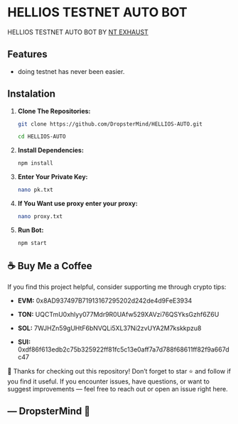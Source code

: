 # HELLIOS TESTNET AUTO BOT
HELLIOS TESTNET AUTO BOT BY [NT EXHAUST](https://t.me/NTExhaust)

## Features
- doing testnet has never been easier.

## Instalation
1. **Clone The Repositories:**
   ```bash
   git clone https://github.com/DropsterMind/HELLIOS-AUTO.git
   ```
   ```bash
   cd HELLIOS-AUTO
   ```
2. **Install Dependencies:**
   ```bash
   npm install
   ```
3. **Enter Your Private Key:**
   ```bash
   nano pk.txt
   ```
4. **If You Want use proxy enter your proxy:**
   ```bash
   nano proxy.txt
   ```
5. **Run Bot:**
   ```bash
   npm start
   ```

## ☕ Buy Me a Coffee
If you find this project helpful, consider supporting me through crypto tips:

- **EVM:** 0x8AD937497B71913167295202d242de4d9FeE3934

- **TON:** UQCTmU0xhlyy077Mdr9R0UAfw529XAVzi76QSYksGzhf6Z6U

- **SOL:** 7WJHZn59gUHtF6bNVQLi5XL37Ni2zvUYA2M7kskkpzu8

- **SUI:** 0xdf86f613edb2c75b325922ff81fc5c13e0aff7a7d788f68611ff82f9a667dc47

🙏 Thanks for checking out this repository!
Don’t forget to star ⭐ and follow if you find it useful.
If you encounter issues, have questions, or want to suggest improvements — feel free to reach out or open an issue right here.

## — DropsterMind 🧠
